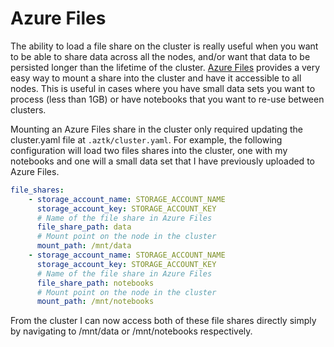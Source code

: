 # Azure Files

The ability to load a file share on the cluster is really useful when you want to be able to share data across all the nodes, and/or want that data to be persisted longer than the lifetime of the cluster. [Azure Files](https://docs.microsoft.com/azure/storage/files/storage-files-introduction) provides a very easy way to mount a share into the cluster and have it accessible to all nodes. This is useful in cases where you have small data sets you want to process (less than 1GB) or have notebooks that you want to re-use between clusters.

Mounting an Azure Files share in the cluster only required updating the cluster.yaml file at `.aztk/cluster.yaml`. For example, the following configuration will load two files shares into the cluster, one with my notebooks and one will a small data set that I have previously uploaded to Azure Files.

```yaml
file_shares:
    - storage_account_name: STORAGE_ACCOUNT_NAME
      storage_account_key: STORAGE_ACCOUNT_KEY
      # Name of the file share in Azure Files
      file_share_path: data
      # Mount point on the node in the cluster
      mount_path: /mnt/data
    - storage_account_name: STORAGE_ACCOUNT_NAME
      storage_account_key: STORAGE_ACCOUNT_KEY
      # Name of the file share in Azure Files
      file_share_path: notebooks
      # Mount point on the node in the cluster
      mount_path: /mnt/notebooks
```

From the cluster I can now access both of these file shares directly simply by navigating to /mnt/data or /mnt/notebooks respectively.
